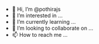 - 👋 Hi, I’m @pothirajs
- 👀 I’m interested in ...
- 🌱 I’m currently learning ...
- 💞️ I’m looking to collaborate on ...
- 📫 How to reach me ...

<!---
pothirajs/pothirajs is a ✨ special ✨ repository because its `README.md` (this file) appears on your GitHub profile.
You can click the Preview link to take a look at your changes.
--->
